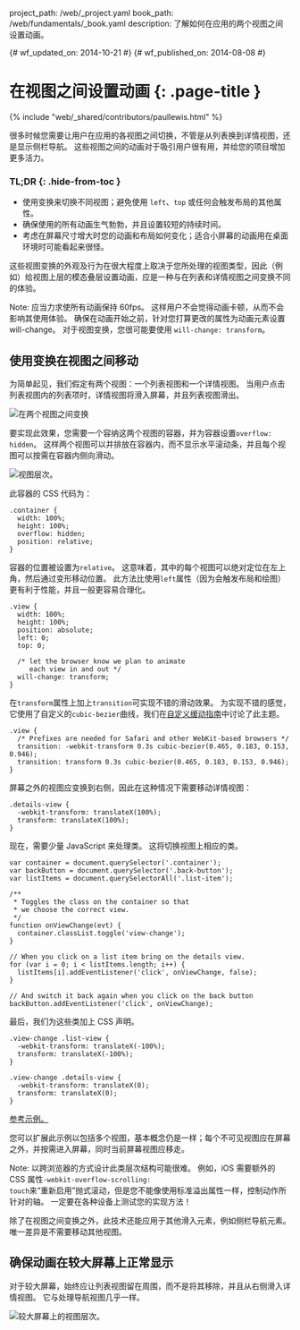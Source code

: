 project_path: /web/_project.yaml
book_path: /web/fundamentals/_book.yaml
description: 了解如何在应用的两个视图之间设置动画。

{# wf_updated_on: 2014-10-21 #}
{# wf_published_on: 2014-08-08 #}

# 在视图之间设置动画 {: .page-title }

{% include "web/_shared/contributors/paullewis.html" %}


很多时候您需要让用户在应用的各视图之间切换，不管是从列表换到详情视图，还是显示侧栏导航。 这些视图之间的动画对于吸引用户很有用，并给您的项目增加更多活力。

### TL;DR {: .hide-from-toc }
- 使用变换来切换不同视图；避免使用 `left`、`top` 或任何会触发布局的其他属性。
- 确保使用的所有动画生气勃勃，并且设置较短的持续时间。
- 考虑在屏幕尺寸增大时您的动画和布局如何变化；适合小屏幕的动画用在桌面环境时可能看起来很怪。


这些视图变换的外观及行为在很大程度上取决于您所处理的视图类型，因此（例如）给视图上层的模态叠层设置动画，应是一种与在列表和详情视图之间变换不同的体验。

Note: 应当力求使所有动画保持 60fps。 这样用户不会觉得动画卡顿，从而不会影响其使用体验。 确保在动画开始之前，针对您打算更改的属性为动画元素设置 will-change。 对于视图变换，您很可能要使用 <code>will-change: transform</code>。

## 使用变换在视图之间移动

为简单起见，我们假定有两个视图：一个列表视图和一个详情视图。 当用户点击列表视图内的列表项时，详情视图将滑入屏幕，并且列表视图滑出。

<img src="imgs/gifs/view-translate.gif" alt="在两个视图之间变换" />

要实现此效果，您需要一个容纳这两个视图的容器，并为容器设置`overflow: hidden`。 这样两个视图可以并排放在容器内，而不显示水平滚动条，并且每个视图可以按需在容器内侧向滑动。

<img src="imgs/container-two-views.svg" alt="视图层次。" />

此容器的 CSS 代码为：


    .container {
      width: 100%;
      height: 100%;
      overflow: hidden;
      position: relative;
    }
    

容器的位置被设置为`relative`。 这意味着，其中的每个视图可以绝对定位在左上角，然后通过变形移动位置。 此方法比使用`left`属性（因为会触发布局和绘图）更有利于性能，并且一般更容易合理化。


    .view {
      width: 100%;
      height: 100%;
      position: absolute;
      left: 0;
      top: 0;
    
      /* let the browser know we plan to animate
         each view in and out */
      will-change: transform;
    }
    

在`transform`属性上加上`transition`可实现不错的滑动效果。 为实现不错的感觉，它使用了自定义的`cubic-bezier`曲线，我们在[自定义缓动指南](custom-easing.html)中讨论了此主题。


    .view {
      /* Prefixes are needed for Safari and other WebKit-based browsers */
      transition: -webkit-transform 0.3s cubic-bezier(0.465, 0.183, 0.153, 0.946);
      transition: transform 0.3s cubic-bezier(0.465, 0.183, 0.153, 0.946);
    }
    

屏幕之外的视图应变换到右侧，因此在这种情况下需要移动详情视图：


    .details-view {
      -webkit-transform: translateX(100%);
      transform: translateX(100%);
    }
    

现在，需要少量 JavaScript 来处理类。 这将切换视图上相应的类。


    var container = document.querySelector('.container');
    var backButton = document.querySelector('.back-button');
    var listItems = document.querySelectorAll('.list-item');
    
    /**
     * Toggles the class on the container so that
     * we choose the correct view.
     */
    function onViewChange(evt) {
      container.classList.toggle('view-change');
    }
    
    // When you click on a list item bring on the details view.
    for (var i = 0; i < listItems.length; i++) {
      listItems[i].addEventListener('click', onViewChange, false);
    }
    
    // And switch it back again when you click on the back button
    backButton.addEventListener('click', onViewChange);
    

最后，我们为这些类加上 CSS 声明。


    .view-change .list-view {
      -webkit-transform: translateX(-100%);
      transform: translateX(-100%);
    }
    
    .view-change .details-view {
      -webkit-transform: translateX(0);
      transform: translateX(0);
    }
    

<a href="https://googlesamples.github.io/web-fundamentals/fundamentals/design-and-ui/animations/inter-view-animation.html">参考示例。</a>

您可以扩展此示例以包括多个视图，基本概念仍是一样；每个不可见视图应在屏幕之外，并按需进入屏幕，同时当前屏幕视图应移走。

Note: 以跨浏览器的方式设计此类层次结构可能很难。 例如，iOS 需要额外的 CSS 属性<code>-webkit-overflow-scrolling: touch</code>来“重新启用”抛式滚动，但是您不能像使用标准溢出属性一样，控制动作所针对的轴。 一定要在各种设备上测试您的实现方法！

除了在视图之间变换之外，此技术还能应用于其他滑入元素，例如侧栏导航元素。 唯一差异是不需要移动其他视图。

## 确保动画在较大屏幕上正常显示

对于较大屏幕，始终应让列表视图留在周围，而不是将其移除，并且从右侧滑入详情视图。 它与处理导航视图几乎一样。

<img src="imgs/container-two-views-ls.svg" alt="较大屏幕上的视图层次。" />


